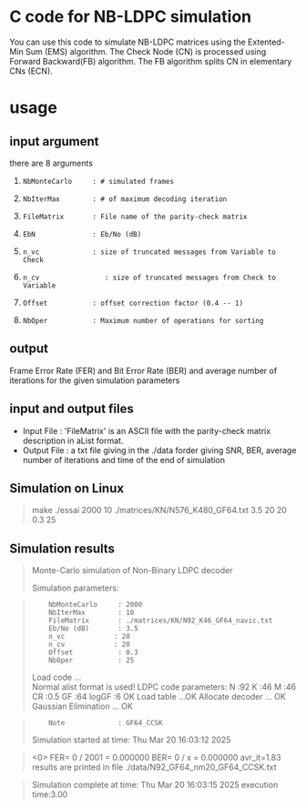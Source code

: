 # C code for NB-LDPC simulation

You can use this code to simulate NB-LDPC matrices using the Extented-Min Sum (EMS) algorithm.
 The Check Node (CN) is processed using Forward Backward(FB) algorithm. The FB algorithm splits CN in elementary CNs (ECN).

# usage

## input argument
 there are 8 arguments
 1.		NbMonteCarlo     : # simulated frames
 1.		NbIterMax        : # of maximum decoding iteration
 1.		FileMatrix       : File name of the parity-check matrix
 1.		EbN              : Eb/No (dB)
 1.		n_vc             : size of truncated messages from Variable to Check
 1.		n_cv	            : size of truncated messages from Check to Variable
 1.		Offset           : offset correction factor (0.4 -- 1)
 1.		NbOper           : Maximum number of operations for sorting
 
 ## output

Frame Error Rate (FER) and Bit Error Rate (BER) and average number of iterations for the given simulation parameters

## input and output files
 * Input File : 'FileMatrix' is an ASCII file with the parity-check matrix description in aList format.
 * Output File : a txt file giving in the ./data forder giving SNR, BER, average number of iterations and time of the end of simulation

## Simulation on Linux

> make
> ./essai 2000 10 ./matrices/KN/N576_K480_GF64.txt 3.5 20 20 0.3 25

## Simulation results

> Monte-Carlo simulation of Non-Binary LDPC decoder
>
> Simulation parameters:

>         NbMonteCarlo     : 2000
>         NbIterMax        : 10
>         FileMatrix       : ./matrices/KN/N92_K46_GF64_navic.txt
>         Eb/No (dB)       : 3.5
>         n_vc            : 20
>         n_cv            : 20
>         Offset           : 0.3
>         NbOper           : 25
>Load code  ...  
> Normal alist format is used! 
>LDPC code parameters: 
>         N      :92 
>         K      :46 
>         M      :46 
>         CR     :0.5 
>         GF     :64 
>         logGF  :6
> OK 
> Load table ...OK 
> Allocate decoder ... OK 
> Gaussian Elimination ...  OK 

>         Note             : GF64_CCSK
>Simulation started at time: Thu Mar 20 16:03:12 2025
 
><0> FER= 0 / 2001 = 0.000000 BER= 0 / x = 0.000000  avr_it=1.83 
> results are printed in file ./data/N92_GF64_nm20_GF64_CCSK.txt 
 
>Simulation complete at time: Thu Mar 20 16:03:15 2025
>execution time:3.00